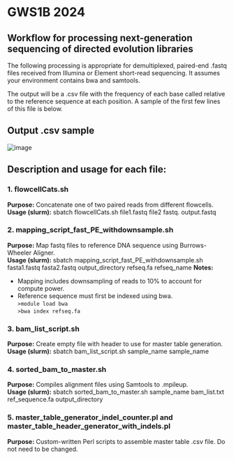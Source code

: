 # GWS1B 2024
## Workflow for processing next-generation sequencing of directed evolution libraries
The following processing is appropriate for demultiplexed, paired-end .fastq files received from Illumina or Element short-read sequencing. It assumes your environment contains bwa and samtools. 

The output will be a .csv file with the frequency of each base called relative to the reference sequence at each position. A sample of the first few lines of this file is below. 

## Output .csv sample
![image](https://github.com/julielmcdonald/GbR/assets/56400444/616fecb6-78f0-45ec-ae7d-03f6791218e8)

## Description and usage for each file:

### 1. flowcellCats.sh 
**Purpose:** Concatenate one of two paired reads from different flowcells.  
**Usage (slurm):** sbatch flowcellCats.sh file1.fastq file2 fastq. output.fastq 

### 2. mapping_script_fast_PE_withdownsample.sh
**Purpose:** Map fastq files to reference DNA sequence using Burrows-Wheeler Aligner.  
**Usage (slurm):** sbatch mapping_script_fast_PE_withdownsample.sh fasta1.fastq fasta2.fastq output_directory refseq.fa refseq_name 
**Notes:** 
* Mapping includes downsampling of reads to 10% to account for compute power.  
* Reference sequence must first be indexed using bwa.  
  `>module load bwa`  
  `>bwa index refseq.fa`

### 3. bam_list_script.sh
**Purpose:** Create empty file with header to use for master table generation.  
**Usage (slurm):** sbatch bam_list_script.sh sample_name sample_name

### 4. sorted_bam_to_master.sh
**Purpose:** Compiles alignment files using Samtools to .mpileup.  
**Usage (slurm):** sbatch sorted_bam_to_master.sh sample_name bam_list.txt ref_sequence.fa output_directory

### 5. master_table_generator_indel_counter.pl and master_table_header_generator_with_indels.pl  
**Purpose:** Custom-written Perl scripts to assemble master table .csv file. Do not need to be changed. 
